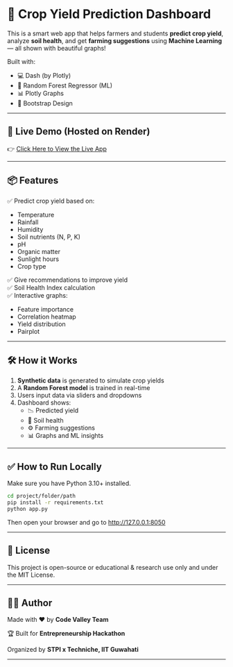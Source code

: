 # 🌾 Crop Yield Prediction Dashboard

This is a smart web app that helps farmers and students **predict crop yield**, analyze **soil health**, and get **farming suggestions** using **Machine Learning** — all shown with beautiful graphs!

Built with:
- 💻 Dash (by Plotly)
- 🧠 Random Forest Regressor (ML)
- 📊 Plotly Graphs
- 🎨 Bootstrap Design

---

## 🚀 Live Demo (Hosted on Render)

👉 [Click Here to View the Live App](https://crop-yield-prediction-dashboard.onrender.com/)  

---

## 📦 Features

✅ Predict crop yield based on:
- Temperature
- Rainfall
- Humidity
- Soil nutrients (N, P, K)
- pH
- Organic matter
- Sunlight hours
- Crop type

✅ Give recommendations to improve yield  
✅ Soil Health Index calculation  
✅ Interactive graphs:
- Feature importance
- Correlation heatmap
- Yield distribution
- Pairplot

---

## 🛠️ How it Works

1. **Synthetic data** is generated to simulate crop yields  
2. A **Random Forest model** is trained in real-time  
3. Users input data via sliders and dropdowns  
4. Dashboard shows:
   - 📉 Predicted yield
   - 🌱 Soil health
   - ⚙️ Farming suggestions
   - 📊 Graphs and ML insights

---

## ✅ How to Run Locally

Make sure you have Python 3.10+ installed.

```bash
cd project/folder/path
pip install -r requirements.txt
python app.py
```

Then open your browser and go to http://127.0.0.1:8050

---

## 📜 License
This project is open-source or educational & research use only and under the MIT License.

---

## 👨‍💻 Author

Made with ❤️ by **Code Valley Team**

🏆 Built for **Entrepreneurship Hackathon**

Organized by **STPI x Techniche, IIT Guwahati**

---
